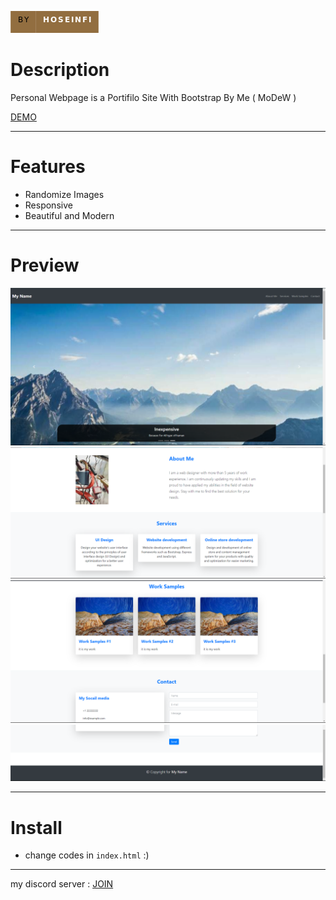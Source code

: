 [![By Hoseinfi](https://github.com/Hoseinfi/Hoseinfi/blob/main/by-hoseinfi.png)](https://github.com/Hoseinfi)

# Description

Personal Webpage is a Portifilo Site With Bootstrap By Me ( MoDeW )

[DEMO](https://hoseinfi.github.io/web-page-person)

---

# Features

- Randomize Images
- Responsive
- Beautiful and Modern

---

# Preview

![One](https://github.com/Hoseinfi/web-page-person/blob/main/one.png)
![Two](https://github.com/Hoseinfi/web-page-person/blob/main/two.png)
![Three](https://github.com/Hoseinfi/web-page-person/blob/main/three.png)
![Four](https://github.com/Hoseinfi/web-page-person/blob/main/4.png)

---

# Install

- change codes in `index.html` :)

---

my discord server : [JOIN](https://discord.gg/tckXBhv3Rw)
